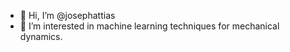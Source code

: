 - 👋 Hi, I’m @josephattias
- 👀 I’m interested in machine learning techniques for mechanical dynamics.  



